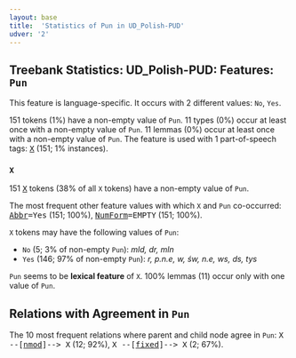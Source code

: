 ```yaml
---
layout: base
title:  'Statistics of Pun in UD_Polish-PUD'
udver: '2'
---
```


## Treebank Statistics: UD_Polish-PUD: Features: `Pun`

This feature is language-specific.
It occurs with 2 different values: `No`, `Yes`.

151 tokens (1%) have a non-empty value of `Pun`.
11 types (0%) occur at least once with a non-empty value of `Pun`.
11 lemmas (0%) occur at least once with a non-empty value of `Pun`.
The feature is used with 1 part-of-speech tags: <tt><a href="pl_pud-pos-X.html">X</a></tt> (151; 1% instances).

### `X`

151 <tt><a href="pl_pud-pos-X.html">X</a></tt> tokens (38% of all `X` tokens) have a non-empty value of `Pun`.

The most frequent other feature values with which `X` and `Pun` co-occurred: <tt><a href="pl_pud-feat-Abbr.html">Abbr</a></tt><tt>=Yes</tt> (151; 100%), <tt><a href="pl_pud-feat-NumForm.html">NumForm</a></tt><tt>=EMPTY</tt> (151; 100%).

`X` tokens may have the following values of `Pun`:

* `No` (5; 3% of non-empty `Pun`): <em>mld, dr, mln</em>
* `Yes` (146; 97% of non-empty `Pun`): <em>r, p.n.e, w, św, n.e, ws, ds, tys</em>

`Pun` seems to be **lexical feature** of `X`. 100% lemmas (11) occur only with one value of `Pun`.

## Relations with Agreement in `Pun`

The 10 most frequent relations where parent and child node agree in `Pun`:
<tt>X --[<tt><a href="pl_pud-dep-nmod.html">nmod</a></tt>]--> X</tt> (12; 92%),
<tt>X --[<tt><a href="pl_pud-dep-fixed.html">fixed</a></tt>]--> X</tt> (2; 67%).

